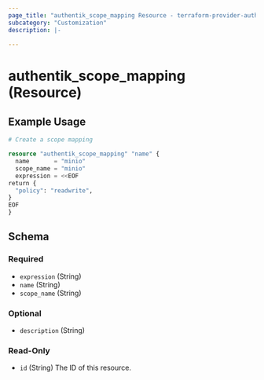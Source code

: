 ```yaml
---
page_title: "authentik_scope_mapping Resource - terraform-provider-authentik"
subcategory: "Customization"
description: |-
  
---
```


# authentik_scope_mapping (Resource)



## Example Usage

```terraform
# Create a scope mapping

resource "authentik_scope_mapping" "name" {
  name       = "minio"
  scope_name = "minio"
  expression = <<EOF
return {
  "policy": "readwrite",
}
EOF
}
```

<!-- schema generated by tfplugindocs -->
## Schema

### Required

- `expression` (String)
- `name` (String)
- `scope_name` (String)

### Optional

- `description` (String)

### Read-Only

- `id` (String) The ID of this resource.


